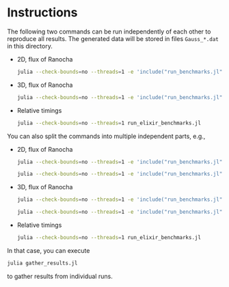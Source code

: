 # Instructions

The following two commands can be run independently of each other to reproduce
all results. The generated data will be stored in files `Gauss_*.dat` in this
directory.

- 2D, flux of Ranocha
  ```bash
  julia --check-bounds=no --threads=1 -e 'include("run_benchmarks.jl"); run_benchmarks(polydegs, 2, flux_ranocha, flux_ranocha)'
  ```
- 3D, flux of Ranocha
  ```bash
  julia --check-bounds=no --threads=1 -e 'include("run_benchmarks.jl"); run_benchmarks(polydegs, 3, flux_ranocha, flux_ranocha)'
  ```
- Relative timings
  ```bash
  julia --check-bounds=no --threads=1 run_elixir_benchmarks.jl
  ```


You can also split the commands into multiple independent parts, e.g.,

- 2D, flux of Ranocha
  ```bash
  julia --check-bounds=no --threads=1 -e 'include("run_benchmarks.jl"); run_benchmarks(3:13, 2, flux_ranocha, flux_ranocha)'
  ```
  ```bash
  julia --check-bounds=no --threads=1 -e 'include("run_benchmarks.jl"); run_benchmarks(14:15, 2, flux_ranocha, flux_ranocha)'
  ```
- 3D, flux of Ranocha
  ```bash
  julia --check-bounds=no --threads=1 -e 'include("run_benchmarks.jl"); run_benchmarks(3:13, 3, flux_ranocha, flux_ranocha)'
  ```
  ```bash
  julia --check-bounds=no --threads=1 -e 'include("run_benchmarks.jl"); run_benchmarks(14:15, 3, flux_ranocha, flux_ranocha)'
  ```
- Relative timings
  ```bash
  julia --check-bounds=no --threads=1 run_elixir_benchmarks.jl
  ```

In that case, you can execute
```bash
julia gather_results.jl
```
to gather results from individual runs.
